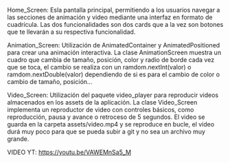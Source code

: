 Home_Screen:
Esla pantalla principal, permitiendo a los usuarios navegar a las 
secciones de animación y video mediante una interfaz en formato de cuadrícula.
Las dos funcionalidades son dos cards que a la vez son botones que te llevarán 
a su respectiva funcionalidad.


Animation_Screen:
Utilización de AnimatedContainer y AnimatedPositioned para crear una animación interactiva.
La clase AnimationScreen muestra un cuadro que cambia de tamaño, posición, 
color y radio de borde cada vez que se toca, el cambio se realiza con un ramdom.nextInt(valor) o
ramdom.nextDouble(valor) dependiendo de si es para el cambio de color o cambio de tamaño, posición...


Video_Screen:
Utilización del paquete video_player para reproducir videos almacenados 
en los assets de la aplicación. La clase Video_Screen implementa un 
reproductor de video con controles básicos, como reproducción, pausa 
y avance o retroceso de 5 segundos.
El video se guarda en la carpeta assets/video.mp4 y se reproduce en bucle,
el video durá muy poco para que se pueda subir a git y no sea un archivo muy grande.


VIDEO YT:
https://youtu.be/VAWEMnSa5_M
